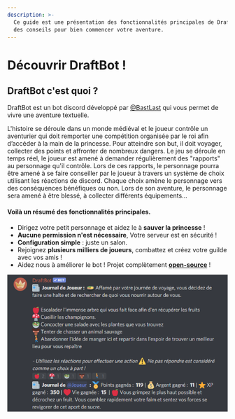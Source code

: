 ```yaml
---
description: >-
  Ce guide est une présentation des fonctionnalités principales de DraftBot et
  des conseils pour bien commencer votre aventure.
---
```


# Découvrir DraftBot !

## DraftBot c'est quoi ?

DraftBot est un bot discord développé par [@BastLast](https://github.com/BastLast) qui vous permet de vivre une aventure textuelle. 

L'histoire se déroule dans un monde médiéval et le joueur contrôle un aventurier qui doit remporter une compétition organisée par le roi afin d’accéder à la main de la princesse. Pour atteindre son but, il doit voyager, collecter des points et affronter de nombreux dangers. Le jeu se déroule en temps réel, le joueur est amené à demander régulièrement des "rapports" au personnage qu'il contrôle. Lors de ces rapports, le personnage pourra être amené à se faire conseiller par le joueur à travers un système de choix utilisant les réactions de discord. Chaque choix amène le personnage vers des conséquences bénéfiques ou non. Lors de son aventure, le personnage sera amené à être blessé, à collecter différents équipements... 

#### Voilà un résumé des fonctionnalités principales.

* Dirigez votre petit personnage et aidez le à **sauver la princesse**  ! 
* **Aucune permission n'est nécessaire**, Votre serveur est en sécurité !
* **Configuration simple** : juste un salon.
* Rejoignez **plusieurs milliers de joueurs**, combattez et créez votre guilde avec vos amis  !
* Aidez nous à améliorer le bot ! Projet complètement [**open-source**](https://github.com/DraftBot-A-Discord-Adventure/) !

![Un exemple de rapport effectu&#xE9; par un joueur.](.gitbook/assets/image%20%283%29.png)

